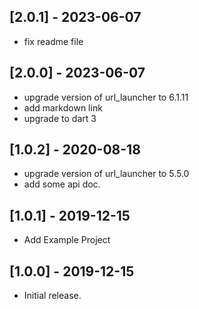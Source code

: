 ## [2.0.1] - 2023-06-07
* fix readme file

## [2.0.0] - 2023-06-07
* upgrade version of url_launcher to 6.1.11
* add markdown link
* upgrade to dart 3

## [1.0.2] - 2020-08-18
* upgrade version of url_launcher to 5.5.0
* add some api doc.

## [1.0.1] - 2019-12-15

* Add Example Project

## [1.0.0] - 2019-12-15

* Initial release.

